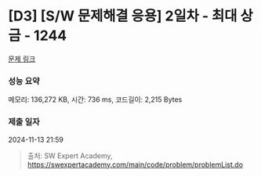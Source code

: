 # [D3] [S/W 문제해결 응용] 2일차 - 최대 상금 - 1244 

[문제 링크](https://swexpertacademy.com/main/code/problem/problemDetail.do?contestProbId=AV15Khn6AN0CFAYD) 

### 성능 요약

메모리: 136,272 KB, 시간: 736 ms, 코드길이: 2,215 Bytes

### 제출 일자

2024-11-13 21:59



> 출처: SW Expert Academy, https://swexpertacademy.com/main/code/problem/problemList.do